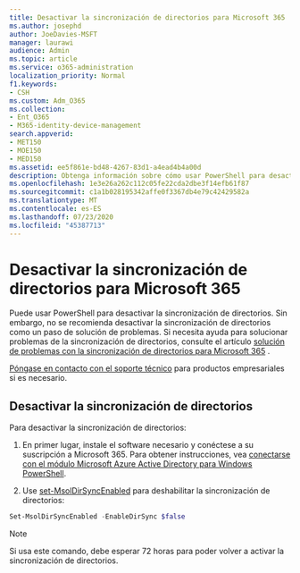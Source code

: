 ```yaml
---
title: Desactivar la sincronización de directorios para Microsoft 365
ms.author: josephd
author: JoeDavies-MSFT
manager: laurawi
audience: Admin
ms.topic: article
ms.service: o365-administration
localization_priority: Normal
f1.keywords:
- CSH
ms.custom: Adm_O365
ms.collection:
- Ent_O365
- M365-identity-device-management
search.appverid:
- MET150
- MOE150
- MED150
ms.assetid: ee5f861e-bd48-4267-83d1-a4ead4b4a00d
description: Obtenga información sobre cómo usar PowerShell para desactivar la sincronización de directorios para Microsoft 365
ms.openlocfilehash: 1e3e26a262c112c05fe22cda2dbe3f14efb61f87
ms.sourcegitcommit: c1a1b028195342affe0f3367db4e79c42429582a
ms.translationtype: MT
ms.contentlocale: es-ES
ms.lasthandoff: 07/23/2020
ms.locfileid: "45387713"
---
```

# <a name="turn-off-directory-synchronization-for-microsoft-365"></a>Desactivar la sincronización de directorios para Microsoft 365
Puede usar PowerShell para desactivar la sincronización de directorios. Sin embargo, no se recomienda desactivar la sincronización de directorios como un paso de solución de problemas. Si necesita ayuda para solucionar problemas de la sincronización de directorios, consulte el artículo [solución de problemas con la sincronización de directorios para Microsoft 365](fix-problems-with-directory-synchronization.md) . 
  
[Póngase en contacto con el soporte técnico](https://support.office.com/article/32a17ca7-6fa0-4870-8a8d-e25ba4ccfd4b) para productos empresariales si es necesario.
  
## <a name="turn-off-directory-synchronization"></a>Desactivar la sincronización de directorios  
Para desactivar la sincronización de directorios:
  
1. En primer lugar, instale el software necesario y conéctese a su suscripción a Microsoft 365. Para obtener instrucciones, vea [conectarse con el módulo Microsoft Azure Active Directory para Windows PowerShell](https://docs.microsoft.com/office365/enterprise/powershell/connect-to-office-365-powershell#connect-with-the-microsoft-azure-active-directory-module-for-windows-powershell).
    
2. Use [set-MsolDirSyncEnabled](https://go.microsoft.com/fwlink/p/?LinkId=821939) para deshabilitar la sincronización de directorios: 
    
  ```powershell
  Set-MsolDirSyncEnabled -EnableDirSync $false
  ```

>[!Note]
>Si usa este comando, debe esperar 72 horas para poder volver a activar la sincronización de directorios.
>
 
